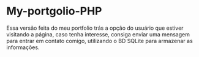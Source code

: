 # My-portgolio-PHP
 Essa versão feita do meu portfolio trás a opção do usuário que estiver visitando a página, caso tenha interesse, consiga enviar uma mensagem para entrar em contato comigo, utilizando o BD SQLite para armazenar as informações.
